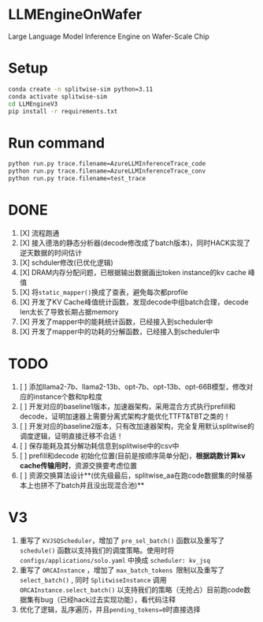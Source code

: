 # LLMEngineOnWafer

Large Language Model Inference Engine on Wafer-Scale Chip

# Setup

```bash
conda create -n splitwise-sim python=3.11
conda activate splitwise-sim
cd LLMEngineV3
pip install -r requirements.txt
```
# Run command
```bash
python run.py trace.filename=AzureLLMInferenceTrace_code  
python run.py trace.filename=AzureLLMInferenceTrace_conv  
python run.py trace.filename=test_trace  
```
# DONE

1. [X] 流程跑通
2. [X] 接入德浩的静态分析器(decode修改成了batch版本)，同时HACK实现了逆天数据的时间估计
3. [X] schduler修改(已优化逻辑)
4. [X] DRAM内存分配问题，已根据输出数据画出token instance的kv cache 峰值
5. [X] 将`static_mapper()`换成了查表，避免每次都profile
6. [X] 开发了KV Cache峰值统计函数，发现decode中组batch合理，decode len太长了导致长期占据memory
7. [X] 开发了mapper中的能耗统计函数，已经接入到scheduler中
8. [X] 开发了mapper中的功耗的分解函数，已经接入到scheduler中
<!-- # WARNING !!!
1. [] decode中组batch太小了，导致kv占用太高了！ -->

# TODO
1. [ ] 添加llama2-7b、llama2-13b、opt-7b、opt-13b、opt-66B模型，修改对应的instance个数和tp粒度
2. [ ] 开发对应的baseline1版本，加速器架构，采用混合方式执行prefill和decode，证明加速器上需要分离式架构才能优化TTFT&TBT之类的！
1. [ ] 开发对应的baseline2版本，只有改加速器架构，完全复用默认splitwise的调度逻辑，证明直接迁移不合适！
1. [ ] 保存能耗及其分解功耗信息到splitwise中的csv中
1. [ ] prefill和decode 初始化位置(目前是按顺序简单分配)，**根据跳数计算kv cache传输用时**，资源交换要考虑位置
1. [ ] 资源交换算法设计**(优先级最后，splitwise_aa在跑code数据集的时候基本上也拼不了batch并且没出现混合池)**
<!-- 6. [ ] 是否要支持可变tp -->

# V3

1. 重写了 `KVJSQScheduler`，增加了 `pre_sel_batch()` 函数以及重写了 `schedule()` 函数以支持我们的调度策略。使用时将  `configs/applications/solo.yaml` 中换成 `scheduler: kv_jsq`
2. 重写了 `ORCAInstance` ，增加了 `max_batch_tokens `限制以及重写了 `select_batch()` , 同时 `SplitwiseInstance` 调用 ` ORCAInstance.select_batch()` 以支持我们的策略（无抢占）目前跑code数据集有bug（已经hack过去实现功能），看代码注释
3. 优化了逻辑，乱序遍历，并且`pending_tokens=0`时直接选择